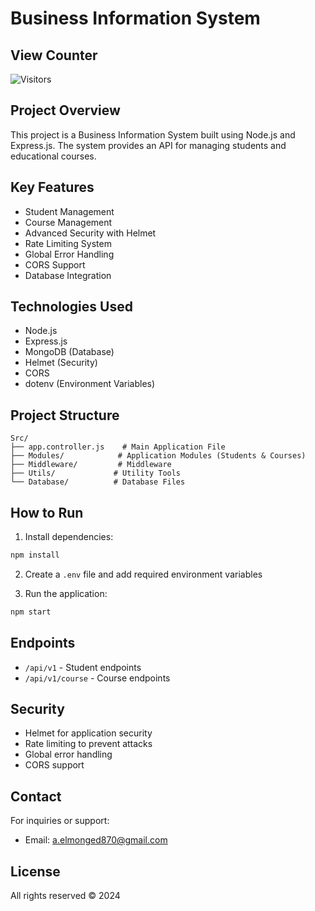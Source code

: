 # Business Information System
## View Counter
![Visitors](https://visitor-badge.laobi.icu/badge?page_id=BusinessInformationSystem)
## Project Overview
This project is a Business Information System built using Node.js and Express.js. The system provides an API for managing students and educational courses.

## Key Features
- Student Management
- Course Management
- Advanced Security with Helmet
- Rate Limiting System
- Global Error Handling
- CORS Support
- Database Integration

## Technologies Used
- Node.js
- Express.js
- MongoDB (Database)
- Helmet (Security)
- CORS
- dotenv (Environment Variables)

## Project Structure
```
Src/
├── app.controller.js    # Main Application File
├── Modules/            # Application Modules (Students & Courses)
├── Middleware/         # Middleware
├── Utils/             # Utility Tools
└── Database/          # Database Files
```

## How to Run
1. Install dependencies:
```bash
npm install
```

2. Create a `.env` file and add required environment variables

3. Run the application:
```bash
npm start
```

## Endpoints
- `/api/v1` - Student endpoints
- `/api/v1/course` - Course endpoints

## Security
- Helmet for application security
- Rate limiting to prevent attacks
- Global error handling
- CORS support

## Contact
For inquiries or support:
- Email: a.elmonged870@gmail.com



## License
All rights reserved © 2024 